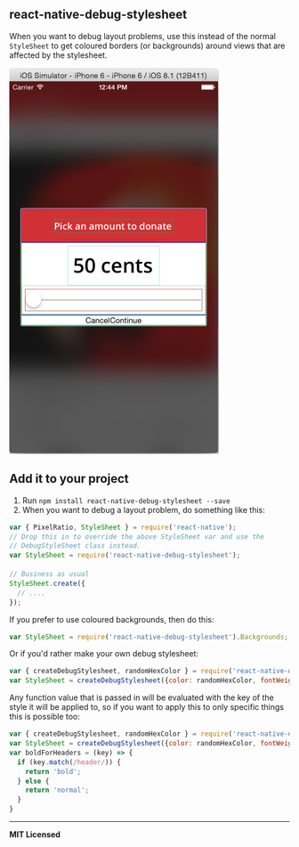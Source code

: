 ## react-native-debug-stylesheet

When you want to debug layout problems, use this instead of the normal
`StyleSheet` to get coloured borders (or backgrounds) around views that
are affected by the stylesheet.

![Demo](https://raw.githubusercontent.com/brentvatne/react-native-debug-stylesheet/master/demo.png)

## Add it to your project


1. Run `npm install react-native-debug-stylesheet --save`
2. When you want to debug a layout problem, do something like this:

```javascript
var { PixelRatio, StyleSheet } = require('react-native');
// Drop this in to override the above StyleSheet var and use the
// DebugStyleSheet class instead.
var StyleSheet = require('react-native-debug-stylesheet');

// Business as usual
StyleSheet.create({
  // ....
});
```

If you prefer to use coloured backgrounds, then do this:

```javascript
var StyleSheet = require('react-native-debug-stylesheet').Backgrounds;
```

Or if you'd rather make your own debug stylesheet:

```javascript
var { createDebugStylesheet, randomHexColor } = require('react-native-debug-stylesheet');
var StyleSheet = createDebugStylesheet({color: randomHexColor, fontWeight: 'bold', fontSize: someOtherFn});
```

Any function value that is passed in will be evaluated with the key of the style it will be applied to,
so if you want to apply this to only specific things this is possible too:

```javascript
var { createDebugStylesheet, randomHexColor } = require('react-native-debug-stylesheet');
var StyleSheet = createDebugStylesheet({color: randomHexColor, fontWeight: boldForHeaders});
var boldForHeaders = (key) => {
  if (key.match(/header/)) {
    return 'bold';
  } else {
    return 'normal';
  }
}
```

---

**MIT Licensed**
